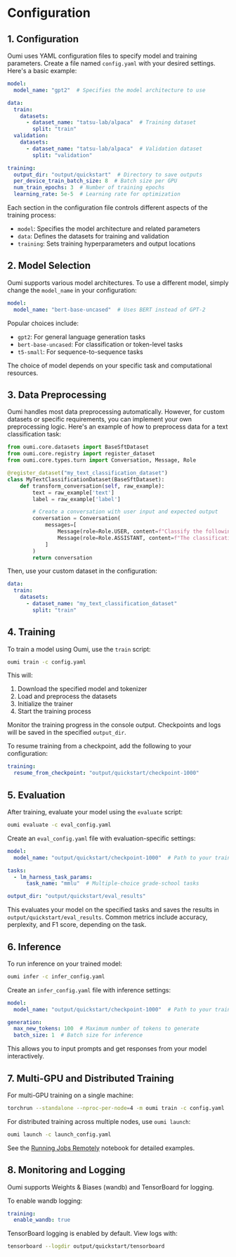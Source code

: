 # Configuration

## 1. Configuration

Oumi uses YAML configuration files to specify model and training parameters. Create a file named `config.yaml` with your desired settings. Here's a basic example:

```yaml
model:
  model_name: "gpt2"  # Specifies the model architecture to use

data:
  train:
    datasets:
      - dataset_name: "tatsu-lab/alpaca"  # Training dataset
        split: "train"
  validation:
    datasets:
      - dataset_name: "tatsu-lab/alpaca"  # Validation dataset
        split: "validation"

training:
  output_dir: "output/quickstart"  # Directory to save outputs
  per_device_train_batch_size: 8  # Batch size per GPU
  num_train_epochs: 3  # Number of training epochs
  learning_rate: 5e-5  # Learning rate for optimization
```

Each section in the configuration file controls different aspects of the training process:

- `model`: Specifies the model architecture and related parameters
- `data`: Defines the datasets for training and validation
- `training`: Sets training hyperparameters and output locations

## 2. Model Selection

Oumi supports various model architectures. To use a different model, simply change the `model_name` in your configuration:

```yaml
model:
  model_name: "bert-base-uncased"  # Uses BERT instead of GPT-2
```

Popular choices include:

- `gpt2`: For general language generation tasks
- `bert-base-uncased`: For classification or token-level tasks
- `t5-small`: For sequence-to-sequence tasks

The choice of model depends on your specific task and computational resources.

## 3. Data Preprocessing

Oumi handles most data preprocessing automatically. However, for custom datasets or specific requirements, you can implement your own preprocessing logic. Here's an example of how to preprocess data for a text classification task:

```python
from oumi.core.datasets import BaseSftDataset
from oumi.core.registry import register_dataset
from oumi.core.types.turn import Conversation, Message, Role

@register_dataset("my_text_classification_dataset")
class MyTextClassificationDataset(BaseSftDataset):
    def transform_conversation(self, raw_example):
        text = raw_example['text']
        label = raw_example['label']

        # Create a conversation with user input and expected output
        conversation = Conversation(
            messages=[
                Message(role=Role.USER, content=f"Classify the following text: {text}"),
                Message(role=Role.ASSISTANT, content=f"The classification is: {label}")
            ]
        )
        return conversation
```

Then, use your custom dataset in the configuration:

```yaml
data:
  train:
    datasets:
      - dataset_name: "my_text_classification_dataset"
        split: "train"
```

## 4. Training

To train a model using Oumi, use the `train` script:

```bash
oumi train -c config.yaml
```

This will:

1. Download the specified model and tokenizer
2. Load and preprocess the datasets
3. Initialize the trainer
4. Start the training process

Monitor the training progress in the console output. Checkpoints and logs will be saved in the specified `output_dir`.

To resume training from a checkpoint, add the following to your configuration:

```yaml
training:
  resume_from_checkpoint: "output/quickstart/checkpoint-1000"
```

## 5. Evaluation

After training, evaluate your model using the `evaluate` script:

```bash
oumi evaluate -c eval_config.yaml
```

Create an `eval_config.yaml` file with evaluation-specific settings:

```yaml
model:
  model_name: "output/quickstart/checkpoint-1000"  # Path to your trained model

tasks:
  - lm_harness_task_params:
      task_name: "mmlu"  # Multiple-choice grade-school tasks

output_dir: "output/quickstart/eval_results"
```

This evaluates your model on the specified tasks and saves the results in `output/quickstart/eval_results`. Common metrics include accuracy, perplexity, and F1 score, depending on the task.

## 6. Inference

To run inference on your trained model:

```bash
oumi infer -c infer_config.yaml
```

Create an `infer_config.yaml` file with inference settings:

```yaml
model:
  model_name: "output/quickstart/checkpoint-1000"  # Path to your trained model

generation:
  max_new_tokens: 100  # Maximum number of tokens to generate
  batch_size: 1  # Batch size for inference
```

This allows you to input prompts and get responses from your model interactively.

## 7. Multi-GPU and Distributed Training

For multi-GPU training on a single machine:

```bash
torchrun --standalone --nproc-per-node=4 -m oumi train -c config.yaml
```

For distributed training across multiple nodes, use `oumi launch`:

```bash
oumi launch -c launch_config.yaml
```

See the [Running Jobs Remotely](https://github.com/oumi-ai/oumi/blob/main/notebooks/Oumi%20-%20Running%20Jobs%20Remotely.ipynb) notebook for detailed examples.

## 8. Monitoring and Logging

Oumi supports Weights & Biases (wandb) and TensorBoard for logging.

To enable wandb logging:

```yaml
training:
  enable_wandb: true
```

TensorBoard logging is enabled by default. View logs with:

```bash
tensorboard --logdir output/quickstart/tensorboard
```
